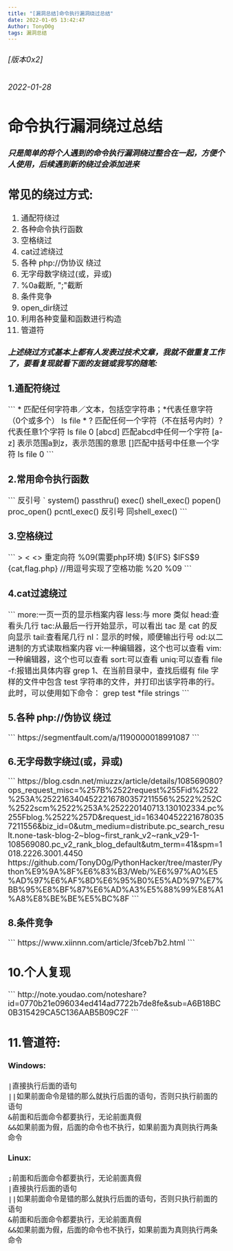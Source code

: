 ```yaml
---
title: "[漏洞总结]命令执行漏洞绕过总结"
date: 2022-01-05 13:42:47
Author: TonyD0g
tags: 漏洞总结
---
```

<font size=4 >

###### [版本0x2] 
###### 2022-01-28

# 命令执行漏洞绕过总结

<h5>
只是简单的将个人遇到的命令执行漏洞绕过整合在一起，方便个人使用，后续遇到新的绕过会添加进来
</h5>

##  常见的绕过方式:
1.  通配符绕过 
2.  各种命令执行函数
3.  空格绕过
4.  cat过滤绕过
5.  各种 php://伪协议 绕过
6.  无字母数字绕过(或，异或)
7.  %0a截断, ";"截断
8.  条件竞争
9.  open_dir绕过
10. 利用各种变量和函数进行构造
11. 管道符

<h5>上述绕过方式基本上都有人发表过技术文章，我就不做重复工作了，要看复现就看下面的友链或我写的随笔:</h5>

<h3>1.通配符绕过</h3>
```
*	匹配任何字符串／文本，包括空字符串；*代表任意字符（0个或多个） ls file *
?	匹配任何一个字符（不在括号内时）?代表任意1个字符 ls file 0
[abcd]	匹配abcd中任何一个字符
[a-z]	表示范围a到z，表示范围的意思 []匹配中括号中任意一个字符 ls file 0
```

<h3>2.常用命令执行函数</h3>
```
反引号 `
system()
passthru()
exec()
shell_exec()
popen()
proc_open()
pcntl_exec()
反引号 同shell_exec() 
```

<h3>3.空格绕过</h3>
```
> < <> 重定向符
%09(需要php环境)
${IFS} 
$IFS$9
{cat,flag.php} //用逗号实现了空格功能
%20 
%09
```
<h3>4.cat过滤绕过</h3>
```
more:一页一页的显示档案内容
less:与 more 类似
head:查看头几行
tac:从最后一行开始显示，可以看出 tac 是 cat 的反向显示
tail:查看尾几行
nl：显示的时候，顺便输出行号
od:以二进制的方式读取档案内容
vi:一种编辑器，这个也可以查看
vim:一种编辑器，这个也可以查看
sort:可以查看
uniq:可以查看
file -f:报错出具体内容
grep
1、在当前目录中，查找后缀有 file 字样的文件中包含 test 字符串的文件，并打印出该字符串的行。此时，可以使用如下命令：
grep test *file
strings
```

<h3>5.各种 php://伪协议 绕过</h3>
```
https://segmentfault.com/a/1190000018991087
```
<h3>6.无字母数字绕过(或，异或)</h3>
```
https://blog.csdn.net/miuzzx/article/details/108569080?ops_request_misc=%257B%2522request%255Fid%2522%253A%2522163404522216780357211556%2522%252C%2522scm%2522%253A%252220140713.130102334.pc%255Fblog.%2522%257D&request_id=163404522216780357211556&biz_id=0&utm_medium=distribute.pc_search_result.none-task-blog-2~blog~first_rank_v2~rank_v29-1-108569080.pc_v2_rank_blog_default&utm_term=41&spm=1018.2226.3001.4450
https://github.com/TonyD0g/PythonHacker/tree/master/Python%E9%9A%8F%E6%83%B3/Web/%E6%97%A0%E5%AD%97%E6%AF%8D%E6%95%B0%E5%AD%97%E7%BB%95%E8%BF%87%E6%AD%A3%E5%88%99%E8%A1%A8%E8%BE%BE%E5%BC%8F
```


<h3>8.条件竞争</h3>
```
https://www.xiinnn.com/article/3fceb7b2.html
```
<h2>10.个人复现</h2>
```
http://note.youdao.com/noteshare?id=0770b21e096034ed414ad7722b7de8fe&sub=A6B18BC0B315429CA5C136AAB5B09C2F
```

## 11.管道符:
#### Windows:
```
|直接执行后面的语句
||如果前面命令是错的那么就执行后面的语句，否则只执行前面的语句
&前面和后面命令都要执行，无论前面真假
&&如果前面为假，后面的命令也不执行，如果前面为真则执行两条命令
```

#### Linux:
```
;前面和后面命令都要执行，无论前面真假
|直接执行后面的语句
||如果前面命令是错的那么就执行后面的语句，否则只执行前面的语句
&前面和后面命令都要执行，无论前面真假
&&如果前面为假，后面的命令也不执行，如果前面为真则执行两条命令
```

</font>